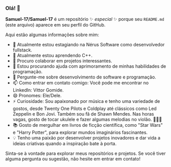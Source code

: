 ### Olá! 👋

**Samuel-17/Samuel-17** é um repositório ✨ _especial_ ✨ porque seu `README.md` (este arquivo) aparece em seu perfil do GitHub.

Aqui estão algumas informações sobre mim:

- 🔭 Atualmente estou estagiando na Nérus Software como desenvolvedor fullstack.
- 🌱 Atualmente estou aprendendo C++.
- 👯 Procuro colaborar em projetos interessantes.
- 🤔 Estou procurando ajuda com aprimoramento de minhas habilidades de programação.
- 💬 Pergunte-me sobre desenvolvimento de software e programação.
- 📫 Como entrar em contato comigo: Você pode me encontrar no LinkedIn: Vittor Gomide.
- 😄 Pronomes: Ele/Dele.
- ⚡  Curiosidade: Sou apaixonado por música e tenho uma variedade de gostos, desde Twenty One Pilots e Coldplay até clássicos como Led Zeppelin e Bon Jovi. Também sou fã de Shawn Mendes. Nas horas vagas, gosto de tocar ukulele e fazer algumas melodias no violão. 🎸🎶🎵
- 📚 Gosto de mergulhar em livros de ficção científica, como "Star Wars" e "Harry Potter", para explorar mundos imaginários fascinantes.
- 💡 Tenho uma paixão por desenvolver projetos inovadores e dar vida a ideias criativas quando a inspiração bate à porta.


Sinta-se à vontade para explorar meus repositórios e projetos. Se você tiver alguma pergunta ou sugestão, não hesite em entrar em contato!
